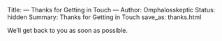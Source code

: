 Title: — Thanks for Getting in Touch —
Author: Omphalosskeptic
Status: hidden
Summary: Thanks for Getting in Touch
save_as: thanks.html

We’ll get back to you as soon as possible.
